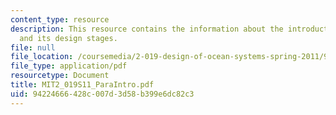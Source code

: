 ```yaml
---
content_type: resource
description: This resource contains the information about the introduction to paramarine
  and its design stages.
file: null
file_location: /coursemedia/2-019-design-of-ocean-systems-spring-2011/94224666428c007d3d58b399e6dc82c3_MIT2_019S11_ParaIntro.pdf
file_type: application/pdf
resourcetype: Document
title: MIT2_019S11_ParaIntro.pdf
uid: 94224666-428c-007d-3d58-b399e6dc82c3
---
```

